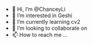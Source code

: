 - 👋 Hi, I’m @ChanceyLi
- 👀 I’m interested in Geshi
- 🌱 I’m currently learning cv2
- 💞️ I’m looking to collaborate on 
- 📫 How to reach me ...

<!---
ChanceyLi/ChanceyLi is a ✨ special ✨ repository because its `README.md` (this file) appears on your GitHub profile.
You can click the Preview link to take a look at your changes.
--->

